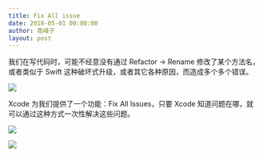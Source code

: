 ```yaml
---
title: Fix All issue
date: 2018-05-01 00:00:00
author: 南峰子
layout: post
---
```



我们在写代码时，可能不经意没有通过 Refactor -> Rename 修改了某个方法名，或者类似于 Swift 这种破坏式升级，或者其它各种原因，而造成多个多个错误。

![](https://github.com/awesome-tips/iOS-Tips/blob/master/images/2018/05/11-1.png?raw=true)

Xcode 为我们提供了一个功能：Fix All Issues，只要 Xcode 知道问题在哪，就可以通过这种方式一次性解决这些问题。

![](https://github.com/awesome-tips/iOS-Tips/blob/master/images/2018/05/11-2.png?raw=true)

![](https://github.com/awesome-tips/iOS-Tips/blob/master/images/2018/05/11-3.png?raw=true)
